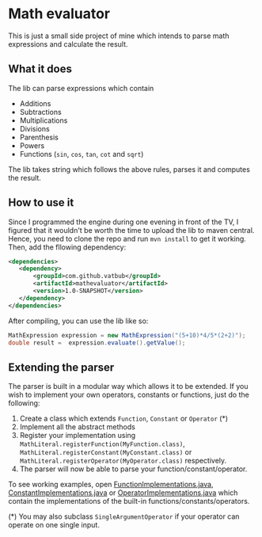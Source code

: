 # Math evaluator
This is just a small side project of mine which intends to parse math expressions and calculate the result.

## What it does
The lib can parse expressions which contain
- Additions
- Subtractions
- Multiplications
- Divisions
- Parenthesis
- Powers
- Functions (`sin`, `cos`, `tan`, `cot` and `sqrt`)

The lib takes string which follows the above rules, parses it and computes the result.

 ## How to use it
 Since I programmed the engine during one evening in front of the TV, I figured that it wouldn't be worth the time to upload the lib to maven central. 
 Hence, you need to clone the repo and run `mvn install` to get it working.
 Then, add the fllowing dependency:
 
 ```xml
<dependencies>
	<dependency>
		<groupId>com.github.vatbub</groupId>
		<artifactId>mathevaluator</artifactId>
		<version>1.0-SNAPSHOT</version>
	</dependency>
</dependencies>
```

After compiling, you can use the lib like so:

```java
MathExpression expression = new MathExpression("(5+10)*4/5*(2+2)");
double result =  expression.evaluate().getValue();
```

## Extending the parser
The parser is built in a modular way which allows it to be extended. If you wish to implement your own operators, constants or functions, just do the following:

1. Create a class which extends `Function`, `Constant` or `Operator` (*)
2. Implement all the abstract methods
3. Register your implementation using `MathLiteral.registerFunction(MyFunction.class)`, `MathLiteral.registerConstant(MyConstant.class)` or `MathLiteral.registerOperator(MyOperator.class)` respectively.
4. The parser will now be able to parse your function/constant/operator.

To see working examples, open [FunctionImplementations.java](https://github.com/vatbub/mathevaluator/blob/master/mathevaluator/src/main/java/com/github/vatbub/mathevaluator/FunctionImplementations.java), [ConstantImplementations.java](https://github.com/vatbub/mathevaluator/blob/master/mathevaluator/src/main/java/com/github/vatbub/mathevaluator/ConstantImplementations.java) or [OperatorImplementations.java](https://github.com/vatbub/mathevaluator/blob/master/mathevaluator/src/main/java/com/github/vatbub/mathevaluator/OperatorImplementations.java) which contain the implementations of the built-in functions/constants/operators.

(*) You may also subclass `SingleArgumentOperator` if your operator can operate on one single input.
